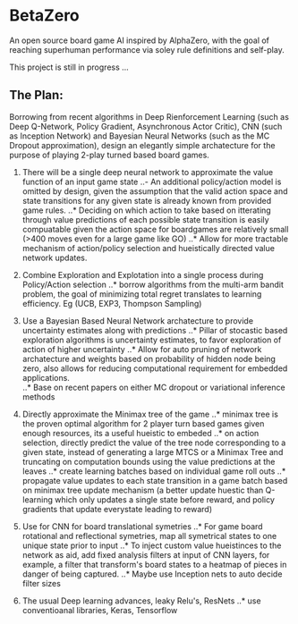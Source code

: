 # BetaZero
An open source board game AI inspired by AlphaZero, with the goal of reaching superhuman performance via soley rule definitions and self-play.

This project is still in progress ...

## The Plan:
Borrowing from recent algorithms in Deep Rienforcement Learning (such as Deep Q-Network, Policy Gradient, Asynchronous Actor Critic), CNN (such as Inception Network) and Bayesian Neural Networks (such as the MC Dropout approximation), design an elegantly simple archatecture for the purpose of playing 2-play turned based board games.

1. There will be a single deep neural network to approximate the value function of an input game state
..- An additional policy/action model is omitted by design, given the assumption that the valid action space and state transitions for any given state is already known from provided game rules.
..* Deciding on which action to take based on itterating through value predictions of each possible state transition is easily compuatable given the action space for boardgames are relatively small (>400 moves even for a large game like GO)
..* Allow for more tractable mechanism of action/policy selection and hueistically directed value network updates.

2. Combine Exploration and Explotation into a single process during Policy/Action selection
..* borrow algorithms from the multi-arm bandit problem, the goal of minimizing total regret translates to learning efficiency. Eg (UCB, EXP3, Thompson Sampling)

3. Use a Bayesian Based Neural Network archatecture to provide uncertainty estimates along with predictions
..* Pillar of stocastic based exploration algorithms is uncertainty estimates, to favor exploration of action of higher uncertainty
..* Allow for auto pruning of network archatecture and weights based on probability of hidden node being zero, also allows for reducing computational requirement for embedded applications.  
..* Base on recent papers on either MC dropout or variational inference methods

4. Directly approximate the Minimax tree of the game
..* minimax tree is the proven optimal algorithm for 2 player turn based games given enough resources, its a useful hueistic to embeded
..* on action selection, directly predict the value of the tree node corresponding to a given state, instead of generating a large MTCS or a Minimax Tree and truncating on computation bounds using the value predictions at the leaves
..* create learning batches based on individual game roll outs
..* propagate value updates to each state transition in a game batch based on minimax tree update mechanism (a better update huestic than Q-learning which only updates a single state before reward, and policy gradients that update everystate leading to reward)

5. Use for CNN for board translational symetries
..* For game board rotational and reflectional symetries, map all symetrical states to one unique state prior to input
..* To inject custom value hueistinces to the network as aid, add fixed analysis filters at input of CNN layers, for example, a filter that transform's board states to a heatmap of pieces in danger of being captured.
..* Maybe use Inception nets to auto decide filter sizes 

6. The usual Deep learning advances, leaky Relu's, ResNets
..* use conventioanal libraries, Keras, Tensorflow
